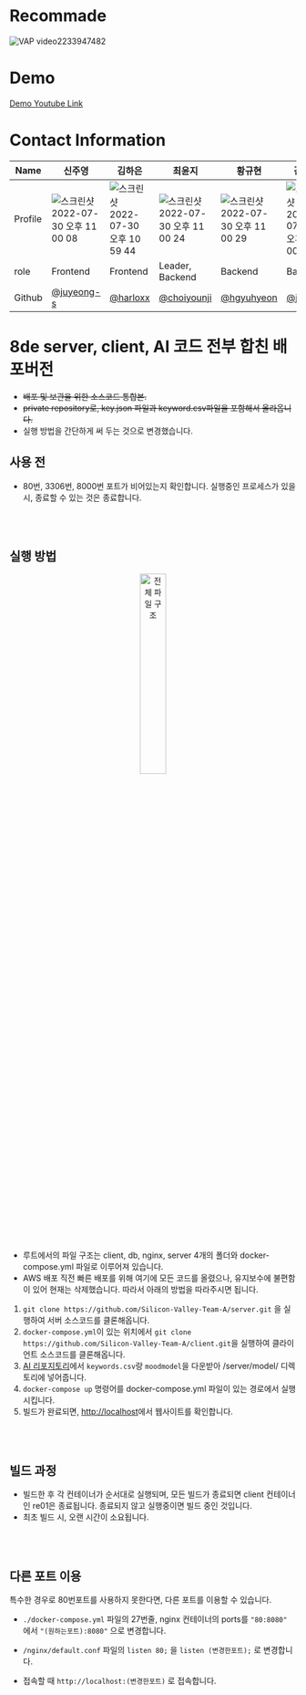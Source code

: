 # Recommade
![VAP video2233947482](https://user-images.githubusercontent.com/63364990/181917485-07c54adb-9af6-4796-a356-47bc417af467.gif)

# Demo
[Demo Youtube Link](https://youtu.be/vs-1vnmwkQk)


# Contact Information

| Name    | 신주영 | 김하은 | 최윤지 | 황규현 | 김지연 | 한도현 | 구예찬 | 이효태 |
| ------- | ---- | ---- | ---- | ---- | ---- | ---- | ---- | ---- |
| Profile | ![스크린샷 2022-07-30 오후 11 00 08](https://user-images.githubusercontent.com/63364990/181917794-96e0a3ca-4080-4e8d-818c-b10b8343358b.png)|![스크린샷 2022-07-30 오후 10 59 44](https://user-images.githubusercontent.com/63364990/181917796-8f584971-7014-4300-bef8-b799d886bf3a.png)| ![스크린샷 2022-07-30 오후 11 00 24](https://user-images.githubusercontent.com/63364990/181917822-8d2d56b8-3c9f-4023-84dc-be32a71d8cd1.png)| ![스크린샷 2022-07-30 오후 11 00 29](https://user-images.githubusercontent.com/63364990/181917840-5a973a25-a15d-4069-997d-d6a005561757.png)| ![스크린샷 2022-07-30 오후 11 00 19](https://user-images.githubusercontent.com/63364990/181917821-a2244100-90ee-4b2c-ac7a-1a82575b1031.png) | ![스크린샷 2022-07-30 오후 11 00 42](https://user-images.githubusercontent.com/63364990/181917857-6f3ff876-00fc-4f65-a22e-e48c5e0efa1e.png) | ![스크린샷 2022-07-30 오후 11 00 34](https://user-images.githubusercontent.com/63364990/181917850-dc4a9939-d9ef-40b9-a39a-5be3a87007d2.png) | ![스크린샷 2022-07-30 오후 11 00 38](https://user-images.githubusercontent.com/63364990/181917856-3691f8fc-f693-4574-a075-2f91541858a1.png) |
| role    | Frontend | Frontend | Leader, Backend | Backend | Backend | AI | AI | AI |
| Github  | [@juyeong-s](https://github.com/juyeong-s) | [@harloxx](https://github.com/harloxx) | [@choiyounji](https://github.com/choiyounji) | [@hgyuhyeon](https://github.com/hgyuhyeon) | [@jyjyeon](https://github.com/jyjyeon) | [@juyeong-s](https://github.com/juyeong-s) | [@juyeong-s](https://github.com/juyeong-s) | [@LEEHYOTAE](https://github.com/LEEHYOTAE) |


# 8de server, client, AI 코드 전부 합친 배포버전
* ~~배포 및 보관을 위한 소스코드 통합본.~~
* ~~private repository로, key.json 파일과 keyword.csv파일을 포함해서 올라옵니다.~~
* 실행 방법을 간단하게 써 두는 것으로 변경했습니다.

## 사용 전
* 80번, 3306번, 8000번 포트가 비어있는지 확인합니다. 실행중인 프로세스가 있을 시, 종료할 수 있는 것은 종료합니다.

<br/><br/>

## 실행 방법
<p align="center"><img width="30%" src="https://user-images.githubusercontent.com/57509844/180640251-522c259a-8475-4417-87a7-5d30abc47371.png" alt="전체 파일 구조"/></p>

* 루트에서의 파일 구조는 client, db, nginx, server 4개의 폴더와 docker-compose.yml 파일로 이루어져 있습니다.
* AWS 배포 직전 빠른 배포를 위해 여기에 모든 코드를 올렸으나, 유지보수에 불편함이 있어 현재는 삭제했습니다. 따라서 아래의 방법을 따라주시면 됩니다.

1. `git clone https://github.com/Silicon-Valley-Team-A/server.git` 을 실행하여 서버 소스코드를 클론해옵니다.
2. `docker-compose.yml`이 있는 위치에서 `git clone https://github.com/Silicon-Valley-Team-A/client.git`을 실행하여 클라이언트 소스코드를 클론해옵니다.
3. [AI 리포지토리](https://github.com/Silicon-Valley-Team-A/AI)에서 `keywords.csv`랑 `moodmodel`을 다운받아 /server/model/ 디렉토리에 넣어줍니다.
4. `docker-compose up` 명령어를 docker-compose.yml 파일이 있는 경로에서 실행시킵니다.
5. 빌드가 완료되면, [http://localhost](http://localhost)에서 웹사이트를 확인합니다.

<br/><br/>

## 빌드 과정
* 빌드한 후 각 컨테이너가 순서대로 실행되며, 모든 빌드가 종료되면 client 컨테이너인 re01은 종료됩니다. 종료되지 않고 실행중이면 빌드 중인 것입니다.
* 최초 빌드 시, 오랜 시간이 소요됩니다.

<br/><br/>

## 다른 포트 이용 
특수한 경우로 80번포트를 사용하지 못한다면, 다른 포트를 이용할 수 있습니다.

* `./docker-compose.yml` 파일의 27번줄, nginx 컨테이너의 ports를 `"80:8080"` 에서 `"(원하는포트):8080"` 으로 변경합니다.
* `/nginx/default.conf` 파일의 `listen 80;` 을 `listen (변경한포트);` 로 변경합니다.

* 접속할 때 `http://localhost:(변경한포트)` 로 접속합니다.
